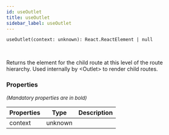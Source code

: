 ```yaml
---
id: useOutlet
title: useOutlet
sidebar_label: useOutlet
---
```


```tsx
useOutlet(context: unknown): React.ReactElement | null
```
<br/>

Returns the element for the child route at this level of the route  
hierarchy. Used internally by <Outlet\> to render child routes.

### Properties

<font size="2"><i>(Mandatory properties are in bold)</i></font>

| Properties | Type | Description |
| --------- | ---- | ----------- |
| context | unknown |  |
